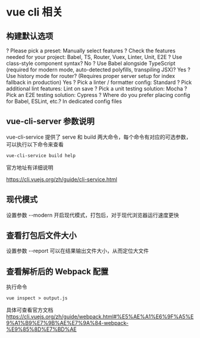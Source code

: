 # vue cli 相关

## 构建默认选项

? Please pick a preset: Manually select features
? Check the features needed for your project: Babel, TS, Router, Vuex, Linter, Unit, E2E
? Use class-style component syntax? No
? Use Babel alongside TypeScript (required for modern mode, auto-detected polyfills, transpiling JSX)? Yes
? Use history mode for router? (Requires proper server setup for index fallback in production) Yes
? Pick a linter / formatter config: Standard
? Pick additional lint features: Lint on save
? Pick a unit testing solution: Mocha
? Pick an E2E testing solution: Cypress
? Where do you prefer placing config for Babel, ESLint, etc.? In dedicated config files

## vue-cli-server 参数说明

vue-cli-service 提供了 serve 和 build 两大命令，每个命令有对应的可选参数，可以执行以下命令来查看

```shell
vue-cli-service build help
```

官方地址有详细说明

https://cli.vuejs.org/zh/guide/cli-service.html

## 现代模式

设置参数 --modern 开启现代模式，打包后，对于现代浏览器运行速度更快

## 查看打包后文件大小

设置参数 --report 可以在结果输出文件大小，从而定位大文件

## 查看解析后的 Webpack 配置
执行命令

```shell
vue inspect > output.js
```

具体可查看官方文档 https://cli.vuejs.org/zh/guide/webpack.html#%E5%AE%A1%E6%9F%A5%E9%A1%B9%E7%9B%AE%E7%9A%84-webpack-%E9%85%8D%E7%BD%AE
